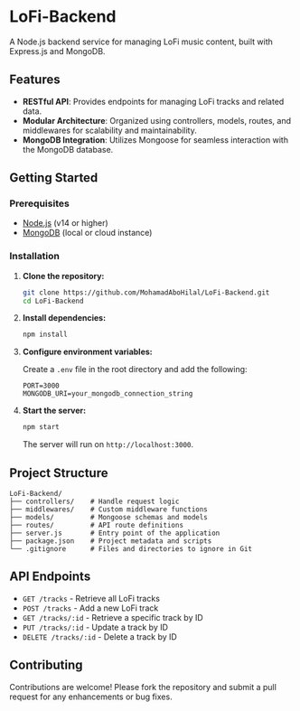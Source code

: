# LoFi-Backend

A Node.js backend service for managing LoFi music content, built with Express.js and MongoDB.

## Features

- **RESTful API**: Provides endpoints for managing LoFi tracks and related data.
- **Modular Architecture**: Organized using controllers, models, routes, and middlewares for scalability and maintainability.
- **MongoDB Integration**: Utilizes Mongoose for seamless interaction with the MongoDB database.

## Getting Started

### Prerequisites

- [Node.js](https://nodejs.org/) (v14 or higher)
- [MongoDB](https://www.mongodb.com/) (local or cloud instance)

### Installation

1. **Clone the repository:**

   ```bash
   git clone https://github.com/MohamadAboHilal/LoFi-Backend.git
   cd LoFi-Backend
   ```

2. **Install dependencies:**

   ```bash
   npm install
   ```

3. **Configure environment variables:**

   Create a `.env` file in the root directory and add the following:

   ```env
   PORT=3000
   MONGODB_URI=your_mongodb_connection_string
   ```

4. **Start the server:**

   ```bash
   npm start
   ```

   The server will run on `http://localhost:3000`.

## Project Structure

```
LoFi-Backend/
├── controllers/    # Handle request logic
├── middlewares/    # Custom middleware functions
├── models/         # Mongoose schemas and models
├── routes/         # API route definitions
├── server.js       # Entry point of the application
├── package.json    # Project metadata and scripts
└── .gitignore      # Files and directories to ignore in Git
```

## API Endpoints

- `GET /tracks` - Retrieve all LoFi tracks
- `POST /tracks` - Add a new LoFi track
- `GET /tracks/:id` - Retrieve a specific track by ID
- `PUT /tracks/:id` - Update a track by ID
- `DELETE /tracks/:id` - Delete a track by ID

## Contributing

Contributions are welcome! Please fork the repository and submit a pull request for any enhancements or bug fixes.
